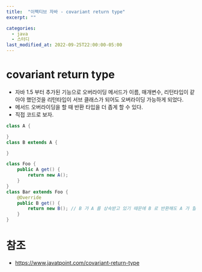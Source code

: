 ```yaml
---
title:  "이펙티브 자바 - covariant return type"
excerpt: ""

categories:
  - java
  - 스터디
last_modified_at: 2022-09-25T22:00:00-05:00
---
```



# covariant return type

- 자바 1.5 부터 추가된 기능으로 오버라이딩 메서드가 이름, 매개변수, 리턴타입이 같아야 했던것을 리턴타입이 서브 클래스가 되어도 오버라이딩 가능하게 되었다.
- 메서드 오버라이딩을 할 때 반환 타입을 더 좁게 할 수 있다.
- 직접 코드로 보자.

```java
class A {

}
class B extends A {

}

class Foo {
    public A get() {
        return new A();
    }
}
class Bar extends Foo {
    @Override
    public B get() {
        return new B(); // B 가 A 를 상속받고 있기 때문에 B 로 반환해도 A 가 할 수 있는것을 할 수 있기 때문에 상관 없다.
    }
}
```

# 참조

- https://www.javatpoint.com/covariant-return-type
